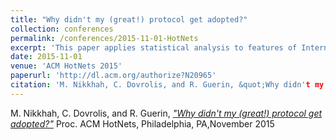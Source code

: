 ```yaml
---
title: "Why didn't my (great!) protocol get adopted?"
collection: conferences
permalink: /conferences/2015-11-01-HotNets
excerpt: 'This paper applies statistical analysis to features of Internet protocols to identify those most likely to contribute to their success or failure'
date: 2015-11-01
venue: 'ACM HotNets 2015'
paperurl: 'http://dl.acm.org/authorize?N20965'
citation: 'M. Nikkhah, C. Dovrolis, and R. Guerin, &quot;Why didn't my (great!) protocol get adopted?&quot; Proc. ACM HotNets, Philadelphia, PA,November 2015'
---
```


M. Nikkhah, C. Dovrolis, and R. Guerin, [*"Why didn't my (great!) protocol get adopted?"*](http://dl.acm.org/authorize?N20965) 
Proc. ACM HotNets, Philadelphia, PA,November 2015